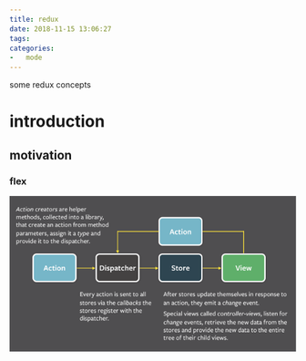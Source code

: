 ```yaml
---
title: redux
date: 2018-11-15 13:06:27
tags:
categories:
-   mode
---
```


some redux concepts  

<!--more-->
# introduction
## motivation
### flex
![](.redux_images\3ca5ebb9.png)
